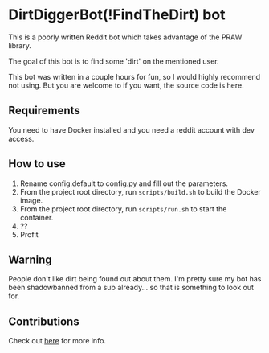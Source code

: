 # DirtDiggerBot(!FindTheDirt) bot

This is a poorly written Reddit bot which takes advantage of the PRAW library. 

The goal of this bot is to find some 'dirt' on the mentioned user.

This bot was written in a couple hours for fun, so I would highly recommend not using. But you are welcome to if you want, the source code is here. 

## Requirements
You need to have Docker installed and you need a reddit account with dev access.

## How to use

1. Rename config.default to config.py and fill out the parameters.
2. From the project root directory, run `scripts/build.sh` to build the Docker image.
3. From the project root directory, run `scripts/run.sh` to start the container.
4. ??
5. Profit


## Warning
People don't like dirt being found out about them. I'm pretty sure my bot has been shadowbanned from a sub already... so that is something to look out for.

## Contributions
Check out [here](https://github.com/decentbison/dirtdiggerbot/blob/master/.github/CONTRIBUTING.md) for more info.
